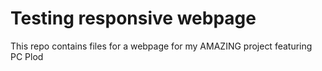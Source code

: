 # Testing responsive webpage

This repo contains files for a webpage for my AMAZING project featuring PC Plod
